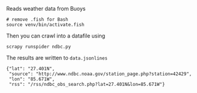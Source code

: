 Reads weather data from Buoys

	# remove .fish for Bash
	source venv/bin/activate.fish

Then you can crawl into a datafile using

	scrapy runspider ndbc.py

The results are written to `data.jsonlines`

	{"lat": "27.401N",
	 "source": "http://www.ndbc.noaa.gov/station_page.php?station=42429",
	 "lon": "85.671W",
	 "rss": "/rss/ndbc_obs_search.php?lat=27.401N&lon=85.671W"}


